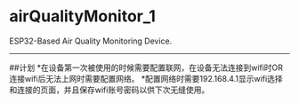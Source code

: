 # airQualityMonitor_1
ESP32-Based Air Quality Monitoring Device.
***
##计划
*在设备第一次被使用的时候需要配置联网，在设备无法连接到wifi时OR连接wifi后无法上网时需要配置网络。
*配置网络时需要192.168.4.1显示wifi选择和连接的页面，并且保存wifi账号密码以供下次无缝使用。
